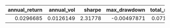 |   annual_return |   annual_vol |   sharpe |   max_drawdown |   total_return |   sortino |   calmar |   information_ratio |
|----------------:|-------------:|---------:|---------------:|---------------:|----------:|---------:|--------------------:|
|       0.0296685 |    0.0126149 |  2.31778 |    -0.00497871 |      0.0717648 |    2.8344 |  5.95907 |                 nan |